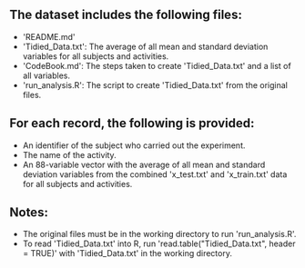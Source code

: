 ## The dataset includes the following files:

* 'README.md'
* 'Tidied_Data.txt': The average of all mean and standard deviation variables for all subjects and activities.
* 'CodeBook.md': The steps taken to create 'Tidied_Data.txt' and a list of all variables.
* 'run_analysis.R': The script to create 'Tidied_Data.txt' from the original files.
	

## For each record, the following is provided:

* An identifier of the subject who carried out the experiment.
* The name of the activity. 
* An 88-variable vector with the average of all mean and standard deviation variables from the combined 'x_test.txt' and 'x_train.txt' data for all subjects and activities.
	
## Notes:

* The original files must be in the working directory to run 'run_analysis.R'.
* To read 'Tidied_Data.txt' into R, run 'read.table("Tidied_Data.txt", header = TRUE)' with 'Tidied_Data.txt' in the working directory.
